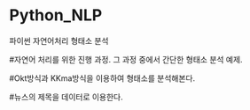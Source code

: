 # Python_NLP
파이썬 자연어처리 형태소 분석


#자연어 처리를 위한 진행 과정. 그 과정 중에서 간단한 형태소 분석 예제.

#Okt방식과 KKma방식을 이용하여 형태소를 분석해본다.

#뉴스의 제목을 데이터로 이용한다.
